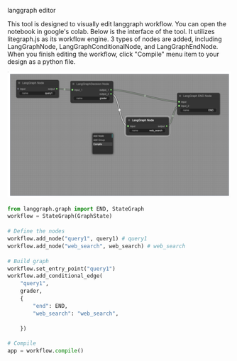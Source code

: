 langgraph editor

This tool is designed to visually edit langgraph workflow. You can open the notebook in google's colab. 
Below is the interface of the tool. It utilizes litegraph.js as its workflow engine. 
3 types of nodes are added, including LangGraphNode, LangGraphConditionalNode, and LangGraphEndNode.
When you finish editing the workflow, click "Compile" menu item to your design as a python file.

<img src="https://raw.githubusercontent.com/Erickrus/langgraph-editor/main/snapshot.png" width=1080px />


```python
from langgraph.graph import END, StateGraph
workflow = StateGraph(GraphState)

# Define the nodes
workflow.add_node("query1", query1) # query1
workflow.add_node("web_search", web_search) # web_search

# Build graph
workflow.set_entry_point("query1")
workflow.add_conditional_edge(
    "query1",
    grader,
    {
        "end": END, 
        "web_search": "web_search", 

    })

# Compile
app = workflow.compile()
```
